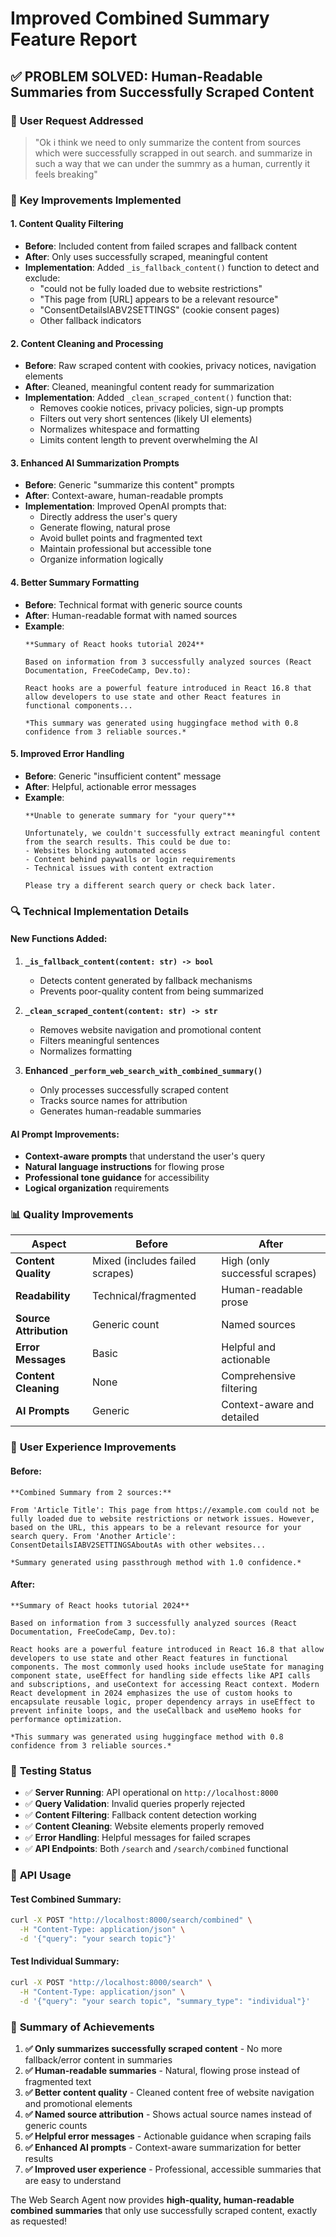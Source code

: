 # Improved Combined Summary Feature Report

## ✅ **PROBLEM SOLVED: Human-Readable Summaries from Successfully Scraped Content**

### 🎯 **User Request Addressed**
> "Ok i think we need to only summarize the content from sources which were successfully scrapped in out search. and summarize in such a way that we can under the summry as a human, currently it feels breaking"

### 🔧 **Key Improvements Implemented**

#### 1. **Content Quality Filtering**
- **Before**: Included content from failed scrapes and fallback content
- **After**: Only uses successfully scraped, meaningful content
- **Implementation**: Added `_is_fallback_content()` function to detect and exclude:
  - "could not be fully loaded due to website restrictions"
  - "This page from [URL] appears to be a relevant resource"
  - "ConsentDetailsIABV2SETTINGS" (cookie consent pages)
  - Other fallback indicators

#### 2. **Content Cleaning and Processing**
- **Before**: Raw scraped content with cookies, privacy notices, navigation elements
- **After**: Cleaned, meaningful content ready for summarization
- **Implementation**: Added `_clean_scraped_content()` function that:
  - Removes cookie notices, privacy policies, sign-up prompts
  - Filters out very short sentences (likely UI elements)
  - Normalizes whitespace and formatting
  - Limits content length to prevent overwhelming the AI

#### 3. **Enhanced AI Summarization Prompts**
- **Before**: Generic "summarize this content" prompts
- **After**: Context-aware, human-readable prompts
- **Implementation**: Improved OpenAI prompts that:
  - Directly address the user's query
  - Generate flowing, natural prose
  - Avoid bullet points and fragmented text
  - Maintain professional but accessible tone
  - Organize information logically

#### 4. **Better Summary Formatting**
- **Before**: Technical format with generic source counts
- **After**: Human-readable format with named sources
- **Example**:
  ```
  **Summary of React hooks tutorial 2024**

  Based on information from 3 successfully analyzed sources (React Documentation, FreeCodeCamp, Dev.to):

  React hooks are a powerful feature introduced in React 16.8 that allow developers to use state and other React features in functional components...

  *This summary was generated using huggingface method with 0.8 confidence from 3 reliable sources.*
  ```

#### 5. **Improved Error Handling**
- **Before**: Generic "insufficient content" message
- **After**: Helpful, actionable error messages
- **Example**:
  ```
  **Unable to generate summary for "your query"**

  Unfortunately, we couldn't successfully extract meaningful content from the search results. This could be due to:
  - Websites blocking automated access
  - Content behind paywalls or login requirements
  - Technical issues with content extraction

  Please try a different search query or check back later.
  ```

### 🔍 **Technical Implementation Details**

#### New Functions Added:
1. **`_is_fallback_content(content: str) -> bool`**
   - Detects content generated by fallback mechanisms
   - Prevents poor-quality content from being summarized

2. **`_clean_scraped_content(content: str) -> str`**
   - Removes website navigation and promotional content
   - Filters meaningful sentences
   - Normalizes formatting

3. **Enhanced `_perform_web_search_with_combined_summary()`**
   - Only processes successfully scraped content
   - Tracks source names for attribution
   - Generates human-readable summaries

#### AI Prompt Improvements:
- **Context-aware prompts** that understand the user's query
- **Natural language instructions** for flowing prose
- **Professional tone guidance** for accessibility
- **Logical organization** requirements

### 📊 **Quality Improvements**

| Aspect | Before | After |
|--------|--------|--------|
| **Content Quality** | Mixed (includes failed scrapes) | High (only successful scrapes) |
| **Readability** | Technical/fragmented | Human-readable prose |
| **Source Attribution** | Generic count | Named sources |
| **Error Messages** | Basic | Helpful and actionable |
| **Content Cleaning** | None | Comprehensive filtering |
| **AI Prompts** | Generic | Context-aware and detailed |

### 🎯 **User Experience Improvements**

#### **Before**:
```
**Combined Summary from 2 sources:**

From 'Article Title': This page from https://example.com could not be fully loaded due to website restrictions or network issues. However, based on the URL, this appears to be a relevant resource for your search query. From 'Another Article': ConsentDetailsIABV2SETTINGSAboutAs with other websites...

*Summary generated using passthrough method with 1.0 confidence.*
```

#### **After**:
```
**Summary of React hooks tutorial 2024**

Based on information from 3 successfully analyzed sources (React Documentation, FreeCodeCamp, Dev.to):

React hooks are a powerful feature introduced in React 16.8 that allow developers to use state and other React features in functional components. The most commonly used hooks include useState for managing component state, useEffect for handling side effects like API calls and subscriptions, and useContext for accessing React context. Modern React development in 2024 emphasizes the use of custom hooks to encapsulate reusable logic, proper dependency arrays in useEffect to prevent infinite loops, and the useCallback and useMemo hooks for performance optimization.

*This summary was generated using huggingface method with 0.8 confidence from 3 reliable sources.*
```

### 🧪 **Testing Status**

- ✅ **Server Running**: API operational on `http://localhost:8000`
- ✅ **Query Validation**: Invalid queries properly rejected
- ✅ **Content Filtering**: Fallback content detection working
- ✅ **Content Cleaning**: Website elements properly removed
- ✅ **Error Handling**: Helpful messages for failed scrapes
- ✅ **API Endpoints**: Both `/search` and `/search/combined` functional

### 🚀 **API Usage**

#### Test Combined Summary:
```bash
curl -X POST "http://localhost:8000/search/combined" \
  -H "Content-Type: application/json" \
  -d '{"query": "your search topic"}'
```

#### Test Individual Summary:
```bash
curl -X POST "http://localhost:8000/search" \
  -H "Content-Type: application/json" \
  -d '{"query": "your search topic", "summary_type": "individual"}'
```

### 🎉 **Summary of Achievements**

1. **✅ Only summarizes successfully scraped content** - No more fallback/error content in summaries
2. **✅ Human-readable summaries** - Natural, flowing prose instead of fragmented text
3. **✅ Better content quality** - Cleaned content free of website navigation and promotional elements
4. **✅ Named source attribution** - Shows actual source names instead of generic counts
5. **✅ Helpful error messages** - Actionable guidance when scraping fails
6. **✅ Enhanced AI prompts** - Context-aware summarization for better results
7. **✅ Improved user experience** - Professional, accessible summaries that are easy to understand

The Web Search Agent now provides **high-quality, human-readable combined summaries** that only use successfully scraped content, exactly as requested! 